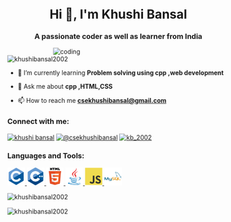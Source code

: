 <h1 align="center">Hi 👋, I'm Khushi Bansal</h1>
<h3 align="center">A passionate coder as well as learner from India</h3>
<img align="right" alt="coding" width="400" src="https://cdn.dribbble.com/users/4055494/screenshots/15215756/media/d2b66c4ca0192aa26d103448b3d1518b.gif">
<p align="left"> <img src="https://komarev.com/ghpvc/?username=khushibansal2002&label=Profile%20views&color=0e75b6&style=flat" alt="khushibansal2002" /> </p>

- 🌱 I’m currently learning **Problem solving using cpp ,web development**

- 💬 Ask me about **cpp ,HTML,CSS**

- 📫 How to reach me **csekhushibansal@gmail.com**

<h3 align="left">Connect with me:</h3>
<p align="left">
<a href="www.linkedin.com/in/khushi-bansal-b6767b236/" target="bla"><img align="center" src="https://raw.githubusercontent.com/rahuldkjain/github-profile-readme-generator/master/src/images/icons/Social/linked-in-alt.svg" alt="khushi bansal" height="30" width="40" /></a>
<a href="https://www.hackerrank.com/@csekhushibansal" target="blank"><img align="center" src="https://raw.githubusercontent.com/rahuldkjain/github-profile-readme-generator/master/src/images/icons/Social/hackerrank.svg" alt="@csekhushibansal" height="30" width="40" /></a>
<a href="https://www.leetcode.com/kb_2002" target="blank"><img align="center" src="https://raw.githubusercontent.com/rahuldkjain/github-profile-readme-generator/master/src/images/icons/Social/leet-code.svg" alt="kb_2002" height="30" width="40" /></a>
</p>

<h3 align="left">Languages and Tools:</h3>
<p align="left"> <a href="https://www.cprogramming.com/" target="_blank" rel="noreferrer"> <img src="https://raw.githubusercontent.com/devicons/devicon/master/icons/c/c-original.svg" alt="c" width="40" height="40"/> </a> <a href="https://www.w3schools.com/cpp/" target="_blank" rel="noreferrer"> <img src="https://raw.githubusercontent.com/devicons/devicon/master/icons/cplusplus/cplusplus-original.svg" alt="cplusplus" width="40" height="40"/> </a> <a href="https://www.w3.org/html/" target="_blank" rel="noreferrer"> <img src="https://raw.githubusercontent.com/devicons/devicon/master/icons/html5/html5-original-wordmark.svg" alt="html5" width="40" height="40"/> </a> <a href="https://www.java.com" target="_blank" rel="noreferrer"> <img src="https://raw.githubusercontent.com/devicons/devicon/master/icons/java/java-original.svg" alt="java" width="40" height="40"/> </a> <a href="https://developer.mozilla.org/en-US/docs/Web/JavaScript" target="_blank" rel="noreferrer"> <img src="https://raw.githubusercontent.com/devicons/devicon/master/icons/javascript/javascript-original.svg" alt="javascript" width="40" height="40"/> </a> <a href="https://www.mysql.com/" target="_blank" rel="noreferrer"> <img src="https://raw.githubusercontent.com/devicons/devicon/master/icons/mysql/mysql-original-wordmark.svg" alt="mysql" width="40" height="40"/> </a> </p>

<p><img align="center" src="https://github-readme-stats.vercel.app/api/top-langs?username=khushibansal2002&show_icons=true&locale=en&layout=compact" alt="khushibansal2002" /></p>

<p><img align="center" src="https://github-readme-streak-stats.herokuapp.com/?user=khushibansal2002&" alt="khushibansal2002" /></p>

